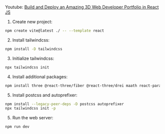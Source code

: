 Youtube: [Build and Deploy an Amazing 3D Web Developer Portfolio in React JS](https://www.youtube.com/watch?v=0fYi8SGA20k)

1. Create new project:
```bash
npm create vite@latest ./ -- --template react
```

2. Install tailwindcss:
```bash
npm install -D tailwindcss
```

3. Initialize tailwindcss:
```bash
npx tailwindcss init
```

4. Install additional packages:
```bash
npm install three @react-three/fiber @react-three/drei maath react-parallax-tilt react-vertical-timeline-component @emailjs/browser framer-motion react-router-dom prop-types
```

5. Install postcss and autoprefixer:
```bash
npm install --legacy-peer-deps -D postcss autoprefixer
npx tailwindcss init -p
```

5. Run the web server:
```bash
npm run dev
```

